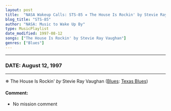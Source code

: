 ```yaml
---
layout: post
title:  "NASA Wakeup Calls: STS-85 ✵ The House Is Rockin' by Stevie Ray Vaughan ✵ August 12, 1997"
blog_title: "STS-85"
author: "NASA: Music to Wake Up By"
type: MusicPlaylist
date_modified: 1997-08-12
songs: ["The House Is Rockin' by Stevie Ray Vaughan"]
genres: ["Blues"]
---
```


----
### DATE: August 12, 1997
----
✵ The House Is Rockin' *by* Stevie Ray Vaughan ([Blues](https://www.discogs.com/genre/Blues): [Texas Blues](https://www.discogs.com/style/Texas%20Blues)) <a target="blank_" href="https://www.discogs.com/Stevie-Ray-Vaughan-The-House-Is-Rockin/release/9029193">
    <i class="fas fa-compact-disc"
       title="Discogs entry for this song"
       alt="Discogs entry for this song"
       style="font-size: 1.1em;"></i></a>
    

#### Comment:
* No mission comment



<br/>
<center>
	<a target="_blank"
	   href="https://twitter.com/intent/tweet?hashtags=Space,NASA,Playlist,NASAWakeupCalls,SpaceProgram&text=🚀 {{ page.author}}, {{ page.title }}. {{ site.url }}{{ page.url }}&via=nasawakeupcalls"><i class="fab fa-twitter" title="Tweet this page" alt="Tweet this page" style="font-size: 1.3em;"></i></a>
	&nbsp; 	<i class="fas fa-user-astronaut" style="font-size: 1.5em;"></i> &nbsp;
    <a id="custom_amazon_link"
       type="amzn" search="#"
       category="popular music">
    <i class="fab fa-amazon" style="font-size: 1.3em;"></i></a>
</center>

<!-- Randomly resolve an individual entry from a song array -->
<script src="/assets/javascript/seedrandom.min.js"></script>
<script>
  var wake_me_up = ["The House Is Rockin' by Stevie Ray Vaughan"];
  var prng = new Math.seedrandom();
  function randomSong() {
    song = wake_me_up[Math.floor(Math.random() * wake_me_up.length)];
    var amazon_link = document.getElementById("custom_amazon_link");
    amazon_link.setAttribute("search", song);
  }
  window.onload = randomSong();
</script>
